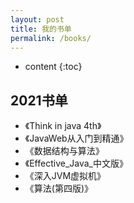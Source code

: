 ```yaml
---
layout: post
title: 我的书单
permalink: /books/
---
```


* content
{:toc}


2021书单
-----------------------------------------------------------------

+ 《Think in java 4th》
+ 《JavaWeb从入门到精通》
+ 《数据结构与算法》
+ 《Effective_Java_中文版》
+ 《深入JVM虚拟机》
+ 《算法(第四版)》
